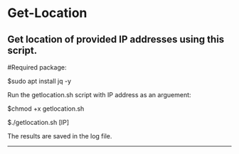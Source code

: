 # Get-Location
Get location of provided IP addresses using this script.
--------------------------------------------------------

#Required package:

  $sudo apt install jq -y

Run the getlocation.sh script with IP address as an arguement:

  $chmod +x getlocation.sh

  $./getlocation.sh [IP]

The results are saved in the log file.

--------------------------------------------------------
